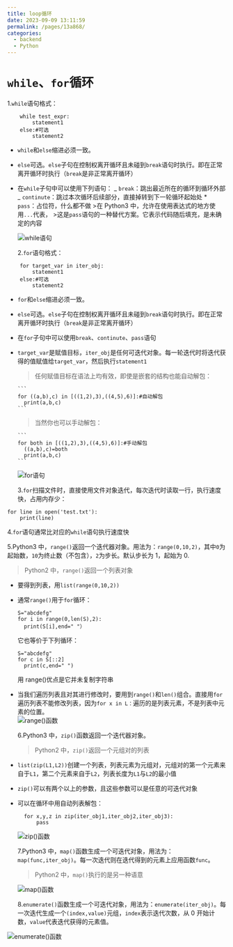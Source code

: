 ```yaml
---
title: loop循环
date: 2023-09-09 13:11:59
permalink: /pages/13a868/
categories:
  - backend
  - Python
---
```

# `while`、`for`循环

1.`while`语句格式：

```
	while test_expr:
		statement1
	else:#可选
		statement2
```

- `while`和`else`缩进必须一致。
- `else`可选。`else`子句在控制权离开循环且未碰到`break`语句时执行。即在正常离开循环时执行（`break`是非正常离开循环）
- 在`while`子句中可以使用下列语句：
  _ `break`：跳出最近所在的循环到循环外部
  _ `continute`：跳过本次循环后续部分，直接掉转到下一轮循环起始处 \* `pass`：占位符，什么都不做 >在 Python3 中，允许在使用表达式的地方使用`...`代表， >这是`pass`语句的一种替代方案。它表示代码随后填充，是未确定的内容

  ![while语句](/img/python/python_14_1.JPG)

  2.`for`语句格式：

```
	for target_var in iter_obj:
		statement1
	else:#可选
		statement2
```

- `for`和`else`缩进必须一致。
- `else`可选。`else`子句在控制权离开循环且未碰到`break`语句时执行。即在正常离开循环时执行（`break`是非正常离开循环）
- 在`for`子句中可以使用`break`、`continute`、`pass`语句
- `target_var`是赋值目标，`iter_obj`是任何可迭代对象。每一轮迭代时将迭代获得的值赋值给`target_var`，然后执行`statement1`

  > 任何赋值目标在语法上均有效，即使是嵌套的结构也能自动解包：

      ```
      for ((a,b),c) in [((1,2),3),((4,5),6)]:#自动解包
      	print(a,b,c)
      ```

  > 当然你也可以手动解包：

      ```
      for both in [((1,2),3),((4,5),6)]:#手动解包
      	((a,b),c)=both
      	print(a,b,c)
      ```

  ![for语句](/img/python/python_14_2.JPG)

  3.`for`扫描文件时，直接使用文件对象迭代，每次迭代时读取一行，执行速度快，占用内存少：

```
for line in open('test.txt'):
	print(line)
```

4.`for`语句通常比对应的`while`语句执行速度快

5.Python3 中，`range()`返回一个迭代器对象。用法为：`range(0,10,2)`，其中`0`为起始数，`10`为终止数（不包含），`2`为步长。默认步长为 1，起始为 0.

> Python2 中，`range()`返回一个列表对象

- 要得到列表，用`list(range(0,10,2))`
- 通常`range()`用于`for`循环：

  ```
  S="abcdefg"
  for i in range(0,len(S),2):
  	print(S[i],end=" "）
  ```

  它也等价于下列循环：

  ```
  S="abcdefg"
  for c in S[::2]
  	print(c,end=" ")
  ```

  用 range()优点是它并未复制字符串

- 当我们遍历列表且对其进行修改时，要用到`range()`和`len()`组合。直接用`for`遍历列表不能修改列表，因为`for x in L：`遍历的是列表元素，不是列表中元素的位置。  
   ![range()函数](/img/python/python_14_3.JPG)

  6.Python3 中，`zip()`函数返回一个迭代器对象。

  > Python2 中，`zip()`返回一个元组对的列表

- `list(zip(L1,L2))`创建一个列表，列表元素为元组对，元组对的第一个元素来自于`L1`，第二个元素来自于`L2`，列表长度为`L1`与`L2`的最小值
- `zip()`可以有两个以上的参数，且这些参数可以是任意的可迭代对象
- 可以在循环中用自动列表解包：

  ```
  	for x,y,z in zip(iter_obj1,iter_obj2,iter_obj3):
  		pass
  ```

  ![zip()函数](/img/python/python_14_4.JPG)

  7.Python3 中，`map()`函数生成一个可迭代对象，用法为：`map(func,iter_obj)`。每一次迭代则在迭代得到的元素上应用函数`func`。

  > Python2 中，`map()`执行的是另一种语意

  ![map()函数](/img/python/python_14_5.JPG)

  8.`enumerate()`函数生成一个可迭代对象，用法为：`enumerate(iter_obj)`。每一次迭代生成一个`(index,value)`元组，`index`表示迭代次数，从 0 开始计数，`value`代表迭代获得的元素值。

![enumerate()函数](/img/python/python_14_6.JPG)
